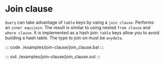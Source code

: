# Join clause

`Query` can take advantage of `table` keys by using a `join clause`. Performs an `inner equijoin`.
The result is similar to using nested `from clause` and `where clause`. It is implemented as
a hash join: `table` keys allow you to avoid building a hash table. The type to join on must be `anydata`.


::: code ./examples/join-clause/join_clause.bal :::

::: out ./examples/join-clause/join_clause.out :::